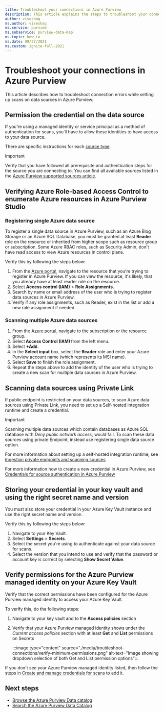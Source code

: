 ```yaml
---
title: Troubleshoot your connections in Azure Purview
description: This article explains the steps to troubleshoot your connections in Azure Purview.
author: viseshag
ms.author: viseshag
ms.service: purview
ms.subservice: purview-data-map
ms.topic: how-to
ms.date: 09/27/2021
ms.custom: ignite-fall-2021
---
```

# Troubleshoot your connections in Azure Purview

This article describes how to troubleshoot connection errors while setting up scans on data sources in Azure Purview.

## Permission the credential on the data source

If you're using a managed identity or service principal as a method of authentication for scans, you'll have to allow these identities to have access to your data source.

There are specific instructions for each [source type](azure-purview-connector-overview.md).

> [!IMPORTANT]
> Verify that you have followed all prerequisite and authentication steps for the source you are connecting to.
> You can find all available sources listed in the [Azure Purview supported sources article](azure-purview-connector-overview.md).

## Verifying Azure Role-based Access Control to enumerate Azure resources in Azure Purview Studio

### Registering single Azure data source

To register a single data source in Azure Purview, such as an Azure Blog Storage or an Azure SQL Database, you must be granted at least **Reader** role on the resource or inherited from higher scope such as resource group or subscription. Some Azure RBAC roles, such as Security Admin, don't have read access to view Azure resources in control plane.  

Verify this by following the steps below:

1. From the [Azure portal](https://portal.azure.com), navigate to the resource that you're trying to register in Azure Purview. If you can view the resource, it's likely, that you already have at least reader role on the resource.
2. Select **Access control (IAM)** > **Role Assignments**.
3. Search by name or email address of the user who is trying to register data sources in Azure Purview.
4. Verify if any role assignments, such as Reader, exist in the list or add a new role assignment if needed.

### Scanning multiple Azure data sources

1. From the [Azure portal](https://portal.azure.com), navigate to the subscription or the resource group.  
2. Select **Access Control (IAM)** from the left menu.
3. Select **+Add**.
4. In the **Select input** box, select the **Reader** role and enter your Azure Purview account name (which represents its MSI name). 
5. Select **Save** to finish the role assignment.
6. Repeat the steps above to add the identity of the user who is trying to create a new scan for multiple data sources in Azure Purview.

## Scanning data sources using Private Link

If public endpoint is restricted on your data sources, to scan Azure data sources using Private Link, you need to set up a Self-hosted integration runtime and create a credential. 

> [!IMPORTANT]
> Scanning multiple data sources which contain databases as Azure SQL database with _Deny public network access_, would fail. To scan these data sources using private Endpoint, instead use registering single data source option.

For more information about setting up a self-hosted integration runtime, see [Ingestion private endpoints and scanning sources](catalog-private-link-ingestion.md#deploy-self-hosted-integration-runtime-ir-and-scan-your-data-sources)

For more information how to create a new credential in Azure Purview, see [Credentials for source authentication in Azure Purview](manage-credentials.md#create-azure-key-vaults-connections-in-your-azure-purview-account)

## Storing your credential in your key vault and using the right secret name and version

You must also store your credential in your Azure Key Vault instance and use the right secret name and version.

Verify this by following the steps below:

1. Navigate to your Key Vault.
1. Select **Settings** > **Secrets**.
1. Select the secret you're using to authenticate against your data source for scans.
1. Select the version that you intend to use and verify that the password or account key is correct by selecting **Show Secret Value**.

## Verify permissions for the Azure Purview managed identity on your Azure Key Vault

Verify that the correct permissions have been configured for the Azure Purview managed identity to access your Azure Key Vault.

To verify this, do the following steps:

1. Navigate to your key vault and to the **Access policies** section

1. Verify that your Azure Purview managed identity shows under the _Current access policies_ section with at least **Get** and **List** permissions on Secrets

   :::image type="content" source="./media/troubleshoot-connections/verify-minimum-permissions.png" alt-text="Image showing dropdown selection of both Get and List permission options":::

If you don't see your Azure Purview managed identity listed, then follow the steps in [Create and manage credentials for scans](manage-credentials.md) to add it.

## Next steps

- [Browse the Azure Purview Data catalog](how-to-browse-catalog.md)
- [Search the Azure Purview Data Catalog](how-to-search-catalog.md)
